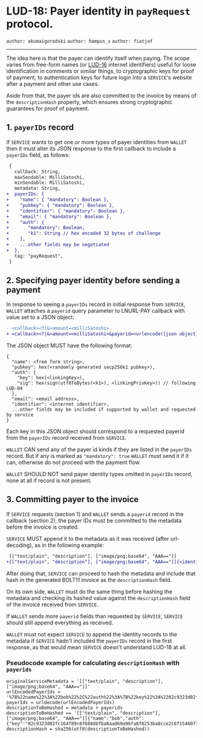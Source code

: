 LUD-18: Payer identity in `payRequest` protocol.
================================================

`author: akumaigorodski` `author: hampus_s` `author: fiatjaf`

---

The idea here is that the payer can identify itself when paying. The scope varies from free-form names (or [LUD-16](16.md) internet identifiers) useful for loose identification in comments or similar things, to cryptographic keys for proof of payment, to authentication keys for future login into a `SERVICE`'s website after a payment and other use cases.

Aside from that, the payer ids are also committed to the invoice by means of the `descriptionHash` property, which ensures strong cryptographic guarantees for proof of payment.

## 1. `payerIDs` record

If `SERVICE` wants to get one or more types of payer identities from `WALLET` then it must alter its JSON response to the first callback to include a `payerIDs` field, as follows:

```diff
 {
   callback: String,
   maxSendable: MilliSatoshi,
   minSendable: MilliSatoshi,
   metadata: String,
+  payerIDs: {
+    "name": { "mandatory": Boolean },
+    "pubkey": { "mandatory": Boolean },
+    "identifier": { "mandatory": Boolean },
+    "email": { "mandatory": Boolean },
+    "auth": {
+       "mandatory": Boolean,
+       "k1": String // hex encoded 32 bytes of challenge
+    ],
+    ...other fields may be negotiated
+  },
   tag: "payRequest",
 }
```

## 2. Specifying payer identity before sending a payment

In response to seeing a `payerIDs` record in initial response from `SERVICE`, `WALLET` attaches a `payerid` query parameter to LNURL-PAY callback with value set to a JSON object:

```diff
- <callback><?|&>amount=<milliSatoshi>
+ <callback><?|&>amount=<milliSatoshi>&payerid=<urlencode({json object})>
```

The JSON object MUST have the following format:

```
{
  "name": <free form string>,
  "pubkey": hex(<randomly generated secp256k1 pubkey>),
  "auth": {
    "key": hex(<linkingKey>),
    "sig": hex(sign(utf8ToBytes(<k1>), <linkingPrivKey>)) // following LUD-04
  },
  "email": <email address>,
  "identifier": <internet identifier>,
  ...other fields may be included if supported by wallet and requested by service
}
```

Each key in this JSON object should correspond to a requested payerid from the `payerIDs` record received from `SERVICE`.

`WALLET` CAN send any of the payer id kinds if they are listed in the `payerIDs` record. But if any is marked as `"mandatory": true` `WALLET` must send it if it can, otherwise do not proceed with the payment flow.

`WALLET` SHOULD NOT send payer identity types omitted in `payerIDs` record, none at all if record is not present.

## 3. Committing payer to the invoice

If `SERVICE` requests (section 1) and `WALLET` sends a `payerid` record in the callback (section 2), the payer IDs must be committed to the metadata before the invoice is created.

`SERVICE` MUST append it to the metadata as it was received (after url-decoding), as in the following example:

```diff
 [["text/plain", "description"], ["image/png;base64", "AAA=="]]
+[["text/plain", "description"], ["image/png;base64", "AAA=="]]{<identity records>}
```

After doing that, `SERVICE` can proceed to hash the metadata and include that hash in the generated BOLT11 invoice as the `descriptionHash` field.

On its own side, `WALLET` must do the same thing before hashing the metadata and checking its hashed value against the `descriptionHash` field of the invoice received from `SERVICE`.

If `WALLET` sends more `payerid` fields than requested by `SERVICE`, `SERVICE` should still append everything as received.

`WALLET` must not expect `SERVICE` to append the identity records to the metadata if `SERVICE` hadn't included the `payerIDs` record in the first response, as that would mean `SERVICE` doesn't understand LUD-18 at all.

### Pseudocode example for calculating `descriptionHash` with `payerids`

```
originalServiceMetadata = '[["text/plain", "description"], ["image/png;base64", "AAA=="]]'
urlEncodedPayerIds = '%7B%22name%22%3A%22bob%22%2C%22auth%22%3A%7B%22key%22%3A%2202c9323d02fc164f89c8f688dbfba8aad69a96fa8f6253ba8cce2c6f1546073fa3%22%2C%22sig%22%3A%222afd21794e2a801d0d516584ceebe1a24ed8991dd5ec708259aeaee5c0d2d1437542b689ee5d39e619a01a257142d49c18a4af3088c46ce87e2d941a1bcc7210%22%7D%2C%22identifier%22%3A%22bob%40bob.com%22%2C%22pubkey%22%3A%2203ee58475055820fbfa52e356a8920f62f8316129c39369dbdde3e5d0198a9e315%22%7D'
payerIds = urldecode(urlEncodedPayerIds)
descriptionToBeHashed = metadata + payerids
descriptionToBeHashed == '[["text/plain", "description"], ["image/png;base64", "AAA=="]]{"name":"bob","auth":{"key":"02c9323d02fc164f89c8f688dbfba8aad69a96fa8f6253ba8cce2c6f1546073fa3","sig":"2afd21794e2a801d0d516584ceebe1a24ed8991dd5ec708259aeaee5c0d2d1437542b689ee5d39e619a01a257142d49c18a4af3088c46ce87e2d941a1bcc7210"},"identifier":"bob@bob.com","pubkey":"03ee58475055820fbfa52e356a8920f62f8316129c39369dbdde3e5d0198a9e315"}'
descriptionHash = sha256(utf8(descriptionToBeHashed))
```
